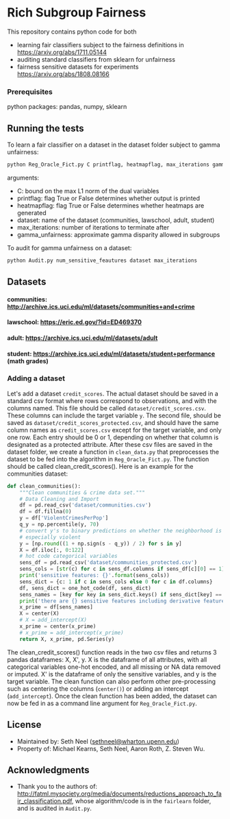 # Rich Subgroup Fairness

This repository contains python code for both 
* learning fair classifiers subject to the fairness definitions in https://arxiv.org/abs/1711.05144
* auditing standard classifiers from sklearn for unfairness
* fairness sensitive datasets for experiments https://arxiv.org/abs/1808.08166

### Prerequisites

python packages: pandas, numpy, sklearn 

## Running the tests

To learn a fair classifier on a dataset in the dataset folder subject to gamma unfairness:
```python
python Reg_Oracle_Fict.py C printflag, heatmapflag, max_iterations gamma_unfairness
```
arguments: 
* C: bound on the max L1 norm of the dual variables
* printflag: flag True or False determines whether output is printed
* heatmapflag: flag True or False determines whether heatmaps are generated 
* dataset: name of the dataset (communities, lawschool, adult, student)
* max_iterations: number of iterations to terminate after
* gamma_unfairness: approximate gamma disparity allowed in subgroups

To audit for gamma unfairness on a dataset:
```python
python Audit.py num_sensitive_feautures dataset max_iterations 
```
## Datasets
#### communities: http://archive.ics.uci.edu/ml/datasets/communities+and+crime
#### lawschool: https://eric.ed.gov/?id=ED469370
#### adult: https://archive.ics.uci.edu/ml/datasets/adult
#### student: https://archive.ics.uci.edu/ml/datasets/student+performance (math grades)


### Adding a dataset
Let's add a dataset `credit_scores`. The actual dataset
should be saved in a standard csv format where rows correspond to observations, and with the columns named.
This file should be called `dataset/credit_scores.csv`. These columns can include the target variable `y`. The second file, should be saved as `dataset/credit_scores_protected.csv`, and should have the same column names as `credit_scores.csv` except for the target variable, and only one row. Each entry should be 0 or 1, depending on whether that column is designated as a protected attribute. After these csv files are saved in the dataset folder, we create a function in `clean_data.py` that preprocesses the dataset to be fed into the algorithm in `Reg_Oracle_Fict.py`. The function should be called clean_credit_scores(). Here is an example for the communities dataset: 
```python
def clean_communities():
    """Clean communities & crime data set."""
    # Data Cleaning and Import
    df = pd.read_csv('dataset/communities.csv')
    df = df.fillna(0)
    y = df['ViolentCrimesPerPop']
    q_y = np.percentile(y, 70)
    # convert y's to binary predictions on whether the neighborhood is
    # especially violent
    y = [np.round((1 + np.sign(s - q_y)) / 2) for s in y]
    X = df.iloc[:, 0:122]
    # hot code categorical variables
    sens_df = pd.read_csv('dataset/communities_protected.csv')
    sens_cols = [str(c) for c in sens_df.columns if sens_df[c][0] == 1]
    print('sensitive features: {}'.format(sens_cols))
    sens_dict = {c: 1 if c in sens_cols else 0 for c in df.columns}
    df, sens_dict = one_hot_code(df, sens_dict)
    sens_names = [key for key in sens_dict.keys() if sens_dict[key] == 1]
    print('there are {} sensitive features including derivative features'.format(len(sens_names)))
    x_prime = df[sens_names]
    X = center(X)
    # X = add_intercept(X)
    x_prime = center(x_prime)
    # x_prime = add_intercept(x_prime)
    return X, x_prime, pd.Series(y)
   ```
   The clean_credit_scores() function reads in the two csv files and returns 3 pandas dataframes: X, X', y. 
   X is the dataframe of all attributes, with all categorical variables one-hot encoded, and all missing or NA data removed or imputed. X' is the dataframe 
   of only the sensitive variables, and y is the target variable. The clean function can also perform other pre-processing     such as centering the columns (`center()`) or adding an intercept (`add_intercept`). Once the clean function has been added, the dataset can now be fed in as a command line argument for `Reg_Oracle_Fict.py`.


## License
* Maintained by: Seth Neel (sethneel@wharton.upenn.edu)
* Property of: Michael Kearns, Seth Neel, Aaron Roth, Z. Steven Wu.

## Acknowledgments

* Thank you to the authors of: http://fatml.mysociety.org/media/documents/reductions_approach_to_fair_classification.pdf, whose algorithm/code is in the `fairlearn` folder, and is audited in `Audit.py`.
